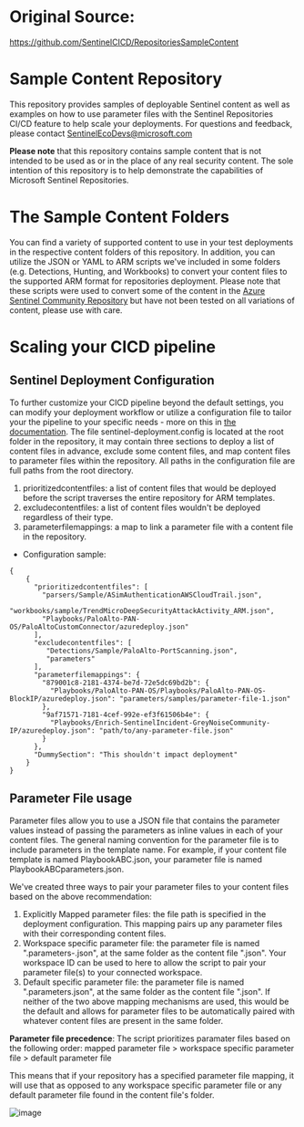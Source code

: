 # Original Source:
https://github.com/SentinelCICD/RepositoriesSampleContent

# Sample Content Repository
This repository provides samples of deployable Sentinel content as well as examples on how to use parameter files with the Sentinel Repositories CI/CD feature to help scale your deployments. For questions and feedback, please contact [SentinelEcoDevs@microsoft.com](SentinelEcoDevs@microsoft.com) 

**Please note** that this repository contains sample content that is not intended to be used as or in the place of any real security content. The sole intention of this repository is to help demonstrate the capabilities of Microsoft Sentinel Repositories.

# The Sample Content Folders
You can find a variety of supported content to use in your test deployments in the respective content folders of this repository. In addition, you can utilize the JSON or YAML to ARM scripts we've included in some folders (e.g. Detections, Hunting, and Workbooks) to convert your content files to the supported ARM format for repositories deployment. Please note that these scripts were used to convert some of the content in the [Azure Sentinel Community Repository](https://github.com/Azure/Azure-Sentinel) but have not been tested on all variations of content, please use with care.

# Scaling your CICD pipeline
## Sentinel Deployment Configuration
To further customize your CICD pipeline beyond the default settings, you can modify your deployment workflow or utilize a configuration file to tailor your the pipeline to your specific needs - more on this in [the documentation](https://learn.microsoft.com/en-us/azure/sentinel/ci-cd-custom-deploy?tabs=github). 
The file sentinel-deployment.config is located at the root folder in the repository, it may contain three sections to deploy a list of content files in advance, exclude some content files, and map content files to parameter files within the repository. All paths in the configuration file are full paths from the root directory.
1. prioritizedcontentfiles: a list of content files that would be deployed before the script traverses the entire repository for ARM templates.
2. excludecontentfiles: a list of content files wouldn't be deployed regardless of their type.
3. parameterfilemappings: a map to link a parameter file with a content file in the repository.

* Configuration sample:
```
{
    {
      "prioritizedcontentfiles": [
        "parsers/Sample/ASimAuthenticationAWSCloudTrail.json",
        "workbooks/sample/TrendMicroDeepSecurityAttackActivity_ARM.json",
        "Playbooks/PaloAlto-PAN-OS/PaloAltoCustomConnector/azuredeploy.json"
      ], 
      "excludecontentfiles": [
         "Detections/Sample/PaloAlto-PortScanning.json",
         "parameters"
      ],
      "parameterfilemappings": {
        "879001c8-2181-4374-be7d-72e5dc69bd2b": {
          "Playbooks/PaloAlto-PAN-OS/Playbooks/PaloAlto-PAN-OS-BlockIP/azuredeploy.json": "parameters/samples/parameter-file-1.json"
        },
        "9af71571-7181-4cef-992e-ef3f61506b4e": {
          "Playbooks/Enrich-SentinelIncident-GreyNoiseCommunity-IP/azuredeploy.json": "path/to/any-parameter-file.json"
        }
      },
      "DummySection": "This shouldn't impact deployment"
    }
}
```

## Parameter File usage
Parameter files allow you to use a JSON file that contains the parameter values instead of passing the parameters as inline values in each of your content files. The general naming convention for the parameter file is to include parameters in the template name. For example, if your content file template is named PlaybookABC.json, your parameter file is named PlaybookABCparameters.json. 

We've created three ways to pair your parameter files to your content files based on the above recommendation:
1. Explicitly Mapped parameter files: the file path is specified in the deployment configuration. This mapping pairs up any parameter files with their corresponding content files. 
2. Workspace specific parameter file: the parameter file is named "<azurearmtemplate>.parameters-<workspaceId>.json", at the same folder as the content file "<azurearmtemplate>.json". Your workspace ID can be used to here to allow the script to pair your parameter file(s) to your connected workspace. 
3. Default specific parameter file: the parameter file is named "<azurearmtemplate>.parameters.json", at the same folder as the content file "<azurearmtemplate>.json". If neither of the two above mapping mechanisms are used, this would be the default and allows for parameter files to be automatically paired with whatever content files are present in the same folder.

**Parameter file precedence**: The script prioritizes paramater files based on the following order: 
mapped parameter file > workspace specific parameter file > default parameter file 

This means that if your repository has a specified parameter file mapping, it will use that as opposed to any workspace specific parameter file or any default parameter file found in the content file's folder.  

![image](https://user-images.githubusercontent.com/66967658/194126802-24b1c47e-2ab4-48cf-bcaf-50b48dde2cd2.png)

